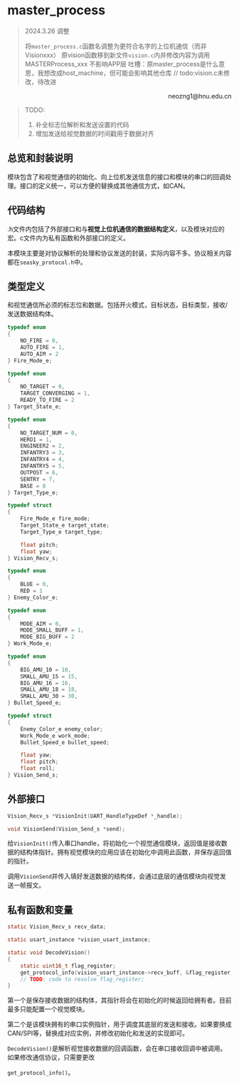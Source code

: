 # master_process

> 2024.3.26 调整
> 
> 将`master_process.c`函数名调整为更符合名字的上位机通信（而非Visionxxx）
> 原vision函数移到新文件`vision.c`内并修改内容为调用MASTERProcess_xxx
> 不影响APP层
> 吐槽：原master_process是什么意思，我想改成host_machine，但可能会影响其他仓库
> // todo:vision.c未修改，待改进

<p align='right'>neozng1@hnu.edu.cn</p>

> TODO:
>
> 1. 补全标志位解析和发送设置的代码
> 2. 增加发送给视觉数据的时间戳用于数据对齐



## 总览和封装说明

模块包含了和视觉通信的初始化、向上位机发送信息的接口和模块的串口的回调处理。接口的定义统一，可以方便的替换成其他通信方式，如CAN。

## 代码结构

.h文件内包括了外部接口和与**视觉上位机通信的数据结构定义**，以及模块对应的宏。c文件内为私有函数和外部接口的定义。

本模块主要是对协议解析的处理和协议发送的封装，实际内容不多。协议相关内容都在`seasky_protocol.h`中。

## 类型定义

和视觉通信所必须的标志位和数据。包括开火模式，目标状态，目标类型，接收/发送数据结构体。

```c
typedef enum
{
	NO_FIRE = 0,
	AUTO_FIRE = 1,
	AUTO_AIM = 2
} Fire_Mode_e;

typedef enum
{
	NO_TARGET = 0,
	TARGET_CONVERGING = 1,
	READY_TO_FIRE = 2
} Target_State_e;

typedef enum
{
	NO_TARGET_NUM = 0,
	HERO1 = 1,
	ENGINEER2 = 2,
	INFANTRY3 = 3,
	INFANTRY4 = 4,
	INFANTRY5 = 5,
	OUTPOST = 6,
	SENTRY = 7,
	BASE = 8
} Target_Type_e;

typedef struct
{
	Fire_Mode_e fire_mode;
	Target_State_e target_state;
	Target_Type_e target_type;

	float pitch;
	float yaw;
} Vision_Recv_s;

typedef enum
{
	BLUE = 0,
	RED = 1
} Enemy_Color_e;

typedef enum
{
	MODE_AIM = 0,
	MODE_SMALL_BUFF = 1,
	MODE_BIG_BUFF = 2
} Work_Mode_e;

typedef enum
{
	BIG_AMU_10 = 10,
	SMALL_AMU_15 = 15,
	BIG_AMU_16 = 16,
	SMALL_AMU_18 = 18,
	SMALL_AMU_30 = 30,
} Bullet_Speed_e;

typedef struct
{
	Enemy_Color_e enemy_color;
	Work_Mode_e work_mode;
	Bullet_Speed_e bullet_speed;

	float yaw;
	float pitch;
	float roll;
} Vision_Send_s;
```

## 外部接口

```c
Vision_Recv_s *VisionInit(UART_HandleTypeDef *_handle);

void VisionSend(Vision_Send_s *send);
```

给`VisionInit()`传入串口handle，将初始化一个视觉通信模块，返回值是接收数据的结构体指针。拥有视觉模块的应用应该在初始化中调用此函数，并保存返回值的指针。

调用`VisionSend`并传入填好发送数据的结构体，会通过底层的通信模块向视觉发送一帧报文。

## 私有函数和变量

```c
static Vision_Recv_s recv_data;

static usart_instance *vision_usart_instance;

static void DecodeVision()
{
    static uint16_t flag_register;
    get_protocol_info(vision_usart_instance->recv_buff, &flag_register, (uint8_t*)&recv_data.pitch);
    // TODO: code to resolve flag_register;
}
```

第一个是保存接收数据的结构体，其指针将会在初始化的时候返回给拥有者。目前最多只能配置一个视觉模块。

第二个是该模块拥有的串口实例指针，用于调度其底层的发送和接收。如果要换成CAN/SPI等，替换成对应实例，并修改初始化和发送的实现即可。

`DecodeVision()`是解析视觉接收数据的回调函数，会在串口接收回调中被调用。如果修改通信协议，只需要更改

`get_protocol_info()`。